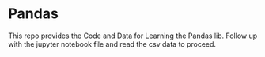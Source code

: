 # Pandas

This repo provides the Code and Data for Learning the Pandas lib.
Follow up with the jupyter notebook file and read the csv data to proceed.

